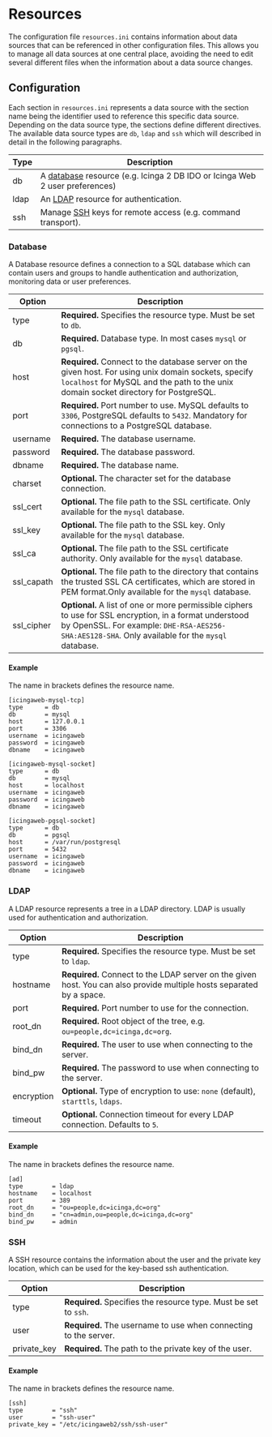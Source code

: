 # Resources <a id="resources"></a>

The configuration file `resources.ini` contains information about data sources that can be referenced in other
configuration files. This allows you to manage all data sources at one central place, avoiding the need to edit several
different files when the information about a data source changes.

## Configuration <a id="resources-configuration"></a>

Each section in `resources.ini` represents a data source with the section name being the identifier used to
reference this specific data source. Depending on the data source type, the sections define different directives.
The available data source types are `db`, `ldap` and `ssh` which will described in detail in the following
paragraphs.

Type                     | Description
-------------------------|-----------------------------------------------
db                       | A [database](04-Resources.md#resources-configuration-database) resource (e.g. Icinga 2 DB IDO or Icinga Web 2 user preferences)
ldap                     | An [LDAP](04-Resources.md#resources-configuration-ldap) resource for authentication.
ssh                      | Manage [SSH](04-Resources.md#resources-configuration-ssh) keys for remote access (e.g. command transport).


### Database <a id="resources-configuration-database"></a>

A Database resource defines a connection to a SQL database which
can contain users and groups to handle authentication and authorization, monitoring data or user preferences.

Option                   | Description
-------------------------|-----------------------------------------------
type                     | **Required.** Specifies the resource type. Must be set to `db`.
db                       | **Required.** Database type. In most cases `mysql` or `pgsql`.
host                     | **Required.** Connect to the database server on the given host. For using unix domain sockets, specify `localhost` for MySQL and the path to the unix domain socket directory for PostgreSQL.
port                     | **Required.** Port number to use. MySQL defaults to `3306`, PostgreSQL defaults to `5432`. Mandatory for connections to a PostgreSQL database.
username                 | **Required.** The database username.
password                 | **Required.** The database password.
dbname                   | **Required.** The database name.
charset                  | **Optional.** The character set for the database connection.
ssl\_cert                | **Optional.** The file path to the SSL certificate. Only available for the `mysql` database.
ssl\_key                 | **Optional.** The file path to the SSL key. Only available for the `mysql` database.
ssl\_ca                  | **Optional.** The file path to the SSL certificate authority. Only available for the `mysql` database.
ssl\_capath              | **Optional.** The file path to the directory that contains the trusted SSL CA certificates, which are stored in PEM format.Only available for the `mysql` database.
ssl\_cipher              | **Optional.** A list of one or more permissible ciphers to use for SSL encryption, in a format understood by OpenSSL. For example: `DHE-RSA-AES256-SHA:AES128-SHA`. Only available for the `mysql` database.


#### Example <a id="resources-configuration-database-example"></a>

The name in brackets defines the resource name.

```
[icingaweb-mysql-tcp]
type      = db
db        = mysql
host      = 127.0.0.1
port      = 3306
username  = icingaweb
password  = icingaweb
dbname    = icingaweb

[icingaweb-mysql-socket]
type      = db
db        = mysql
host      = localhost
username  = icingaweb
password  = icingaweb
dbname    = icingaweb

[icingaweb-pgsql-socket]
type      = db
db        = pgsql
host      = /var/run/postgresql
port      = 5432
username  = icingaweb
password  = icingaweb
dbname    = icingaweb
```

### LDAP <a id="resources-configuration-ldap"></a>

A LDAP resource represents a tree in a LDAP directory.
LDAP is usually used for authentication and authorization.

Option                   | Description
-------------------------|-----------------------------------------------
type                     | **Required.** Specifies the resource type. Must be set to `ldap`.
hostname                 | **Required.** Connect to the LDAP server on the given host. You can also provide multiple hosts separated by a space.
port                     | **Required.** Port number to use for the connection.
root\_dn                 | **Required.** Root object of the tree, e.g. `ou=people,dc=icinga,dc=org`.
bind\_dn                 | **Required.** The user to use when connecting to the server.
bind\_pw                 | **Required.** The password to use when connecting to the server.
encryption               | **Optional.** Type of encryption to use: `none` (default), `starttls`, `ldaps`.
timeout                  | **Optional.** Connection timeout for every LDAP connection. Defaults to `5`.

#### Example <a id="resources-configuration-ldap-example"></a>

The name in brackets defines the resource name.

```
[ad]
type        = ldap
hostname    = localhost
port        = 389
root_dn     = "ou=people,dc=icinga,dc=org"
bind_dn     = "cn=admin,ou=people,dc=icinga,dc=org"
bind_pw     = admin
```

### SSH <a id="resources-configuration-ssh"></a>

A SSH resource contains the information about the user and the private key location, which can be used for the key-based
ssh authentication.

Option                   | Description
-------------------------|-----------------------------------------------
type                     | **Required.** Specifies the resource type. Must be set to `ssh`.
user                     | **Required.** The username to use when connecting to the server.
private\_key             | **Required.** The path to the private key of the user.

#### Example <a id="resources-configuration-ssh-example"></a>

The name in brackets defines the resource name.

```
[ssh]
type        = "ssh"
user        = "ssh-user"
private_key = "/etc/icingaweb2/ssh/ssh-user"
```

